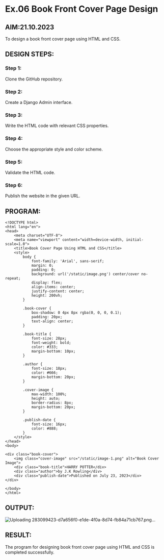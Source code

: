 # Ex.06 Book Front Cover Page Design
## AIM:21.10.2023
To design a book front cover page using HTML and CSS.

## DESIGN STEPS:

### Step 1:
Clone the GitHub repository.

### Step 2:
Create a Django Admin interface.

### Step 3:
Write the HTML code with relevant CSS properties.

### Step 4:
Choose the appropriate style and color scheme.

### Step 5:
Validate the HTML code.

### Step 6:
Publish the website in the given URL.

## PROGRAM:
```
<!DOCTYPE html>
<html lang="en">
<head>
    <meta charset="UTF-8">
    <meta name="viewport" content="width=device-width, initial-scale=1.0">
    <title>Book Cover Page Using HTML and CSS</title>
    <style>
        body {
            font-family: 'Arial', sans-serif;
            margin: 0;
            padding: 0;
            background: url('/static/image.png') center/cover no-repeat;
            display: flex;
            align-items: center;
            justify-content: center;
            height: 200vh;
        }

        .book-cover {
            box-shadow: 0 4px 8px rgba(0, 0, 0, 0.1);
            padding: 20px;
            text-align: center;
        }

        .book-title {
            font-size: 28px;
            font-weight: bold;
            color: #333;
            margin-bottom: 10px;
        }

        .author {
            font-size: 18px;
            color: #666;
            margin-bottom: 20px;
        }

        .cover-image {
            max-width: 100%;
            height: auto;
            border-radius: 8px;
            margin-bottom: 20px;
        }

        .publish-date {
            font-size: 16px;
            color: #888;
        }
    </style>
</head>
<body>

<div class="book-cover">
    <img class="cover-image" src="/static/image-1.png" alt="Book Cover Image">
    <div class="book-title">HARRY POTTER</div>
    <div class="author">by J.K Rowling</div>
    <div class="publish-date">Published on July 23, 2023</div>
</div>

</body>
</html>
```

## OUTPUT:
![Uploading 283099423-d7a656f0-e1de-4f0a-8d74-fb84a71cb767.png…]()




## RESULT:
The program for designing book front cover page using HTML and CSS is completed successfully.
